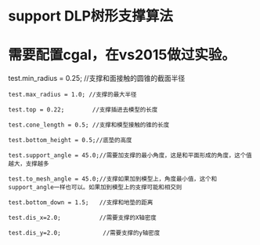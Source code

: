 

# support DLP树形支撑算法

# 需要配置cgal，在vs2015做过实验。

  test.min_radius = 0.25; //支撑和面接触的圆锥的截面半径
  
	test.max_radius = 1.0; //支撑的最大半径
  
	test.top = 0.22;        //支撑插进去模型的长度
  
	test.cone_length = 0.5; //支撑和模型接触的锥的长度
  
	test.bottom_height = 0.5;//底垫的高度
  
	test.support_angle = 45.0;//需要加支撑的最小角度，这是和平面形成的角度，这个值越大，支撑越多
  
	test.to_mesh_angle = 45.0;//支撑如果加到模型上，角度最小值，这个和support_angle一样也可以。如果加到模型上的支撑可能和相交则
  
	test.bottom_down = 1.5;   //支撑和地垫的距离
  
	test.dis_x=2.0;           //需要支撑的X轴密度
  
	test.dis_y=2.0;            //需要支撑的y轴密度
